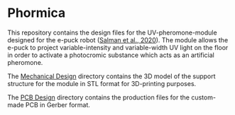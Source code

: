 # Phormica

This repository contains the design files for the UV-pheromone-module designed for the e-puck robot ([Salman et al., 2020](https://doi.org/10.3389/frobt.2020.591402)). The module allows the e-puck to project variable-intensity and variable-width UV light on the floor in order to activate a photocromic substance which acts as an artificial pheromone.

The [Mechanical Design](https://github.com/demiurge-project/phormica-hardware/tree/master/Mechanical%20Design) directory contains the 3D model of the support structure for the module in STL format for 3D-printing purposes.

The [PCB Design](https://github.com/demiurge-project/phormica-hardware/tree/master/PCB%20Design) directory contains the production files for the custom-made PCB in Gerber format.
